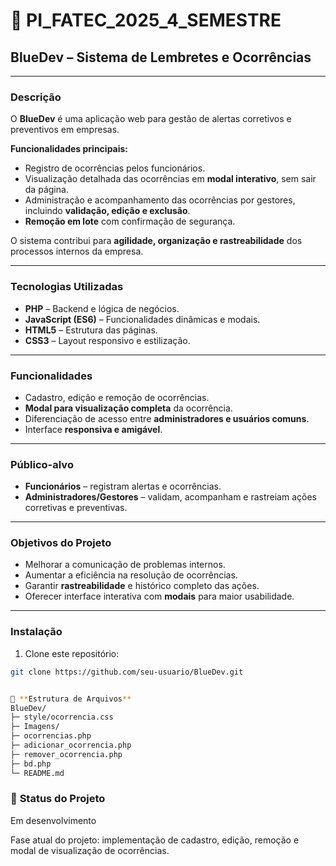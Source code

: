 # 📌 PI_FATEC_2025_4_SEMESTRE
## BlueDev – Sistema de Lembretes e Ocorrências

---

### **Descrição**

O **BlueDev** é uma aplicação web para gestão de alertas corretivos e preventivos em empresas.

**Funcionalidades principais:**

- Registro de ocorrências pelos funcionários.
- Visualização detalhada das ocorrências em **modal interativo**, sem sair da página.
- Administração e acompanhamento das ocorrências por gestores, incluindo **validação, edição e exclusão**.
- **Remoção em lote** com confirmação de segurança.

O sistema contribui para **agilidade, organização e rastreabilidade** dos processos internos da empresa.

---

### **Tecnologias Utilizadas**

- **PHP** – Backend e lógica de negócios.
- **JavaScript (ES6)** – Funcionalidades dinâmicas e modais.
- **HTML5** – Estrutura das páginas.
- **CSS3** – Layout responsivo e estilização.

---

### **Funcionalidades**

- Cadastro, edição e remoção de ocorrências.
- **Modal para visualização completa** da ocorrência.
- Diferenciação de acesso entre **administradores e usuários comuns**.
- Interface **responsiva e amigável**.

---

### **Público-alvo**

- **Funcionários** – registram alertas e ocorrências.
- **Administradores/Gestores** – validam, acompanham e rastreiam ações corretivas e preventivas.

---

### **Objetivos do Projeto**

- Melhorar a comunicação de problemas internos.
- Aumentar a eficiência na resolução de ocorrências.
- Garantir **rastreabilidade** e histórico completo das ações.
- Oferecer interface interativa com **modais** para maior usabilidade.

---

### **Instalação**

1. Clone este repositório:
```bash
git clone https://github.com/seu-usuario/BlueDev.git


📂 **Estrutura de Arquivos**
BlueDev/
├─ style/ocorrencia.css
├─ Imagens/
├─ ocorrencias.php
├─ adicionar_ocorrencia.php
├─ remover_ocorrencia.php
├─ bd.php
└─ README.md
````

### 📌 **Status do Projeto**

Em desenvolvimento

Fase atual do projeto: implementação de cadastro, edição, remoção e modal de visualização de ocorrências.

